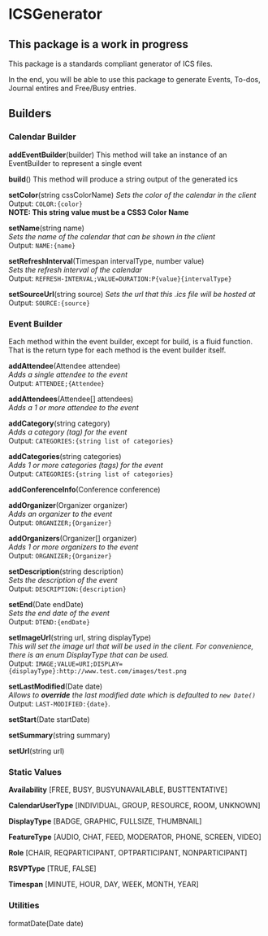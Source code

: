 # ICSGenerator
## This package is a work in progress

This package is a standards compliant generator of ICS files.

In the end, you will be able to use this package to generate Events, To-dos, Journal entires and Free/Busy entries.

## Builders

### Calendar Builder
**addEventBuilder**(builder)
This method will take an instance of an EventBuilder to represent a single event

**build**()
This method will produce a string output of the generated ics

**setColor**(string cssColorName) 
*Sets the color of the calendar in the client*      
Output: `COLOR:{color}`    
**NOTE: This string value must be a CSS3 Color Name**  

**setName**(string name)  
*Sets the name of the calendar that can be shown in the client*  
Output: `NAME:{name}` 

**setRefreshInterval**(Timespan intervalType, number value)  
*Sets the refresh interval of the calendar*  
Output: `REFRESH-INTERVAL;VALUE=DURATION:P{value}{intervalType}` 

**setSourceUrl**(string source)
*Sets the url that this .ics file will be hosted at*  
Output: `SOURCE:{source}`

### Event Builder
Each method within the event builder, except for build, is a fluid function.  That is the return type for each method is the event builder itself.

**addAttendee**(Attendee attendee)  
*Adds a single attendee to the event*  
Output: `ATTENDEE;{Attendee}`

**addAttendees**(Attendee[] attendees)   
*Adds a 1 or more attendee to the event*

**addCategory**(string category)   
*Adds a category (tag) for the event*  
Output: `CATEGORIES:{string list of categories}`

**addCategories**(string categories)   
*Adds 1 or more categories (tags) for the event*  
Output: `CATEGORIES:{string list of categories}`

**addConferenceInfo**(Conference conference)

**addOrganizer**(Organizer organizer)   
*Adds an organizer to the event*  
Output: `ORGANIZER;{Organizer}`  

**addOrganizers**(Organizer[] organizer)  
*Adds 1 or more organizers to the event*    
Output: `ORGANIZER;{Organizer}`  

**setDescription**(string description)  
*Sets the description of the event*  
Output: `DESCRIPTION:{description}`  

**setEnd**(Date endDate)  
*Sets the end date of the event*  
Output: `DTEND:{endDate}`    

**setImageUrl**(string url, string displayType)  
*This will set the image url that will be used in the client.  For convenience, there is an enum DisplayType that can be used.*    
Output: `IMAGE;VALUE=URI;DISPLAY={displayType}:http://www.test.com/images/test.png`

**setLastModified**(Date date)  
*Allows to **override** the last modified date which is defaulted to `new Date()`*
Output: `LAST-MODIFIED:{date}`.  

**setStart**(Date startDate)

**setSummary**(string summary)

**setUrl**(string url) 


### Static Values
**Availability** [FREE, BUSY, BUSYUNAVAILABLE, BUSTTENTATIVE]

**CalendarUserType** [INDIVIDUAL, GROUP, RESOURCE, ROOM, UNKNOWN]

**DisplayType** [BADGE, GRAPHIC, FULLSIZE, THUMBNAIL]

**FeatureType** [AUDIO, CHAT, FEED, MODERATOR, PHONE, SCREEN, VIDEO]

**Role** [CHAIR, REQPARTICIPANT, OPTPARTICIPANT, NONPARTICIPANT]

**RSVPType** [TRUE, FALSE]

**Timespan** [MINUTE, HOUR, DAY, WEEK, MONTH, YEAR]

### Utilities
formatDate(Date date)

